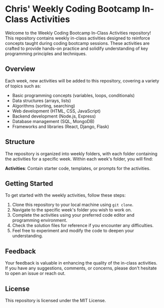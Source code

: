 
# Chris' Weekly Coding Bootcamp In-Class Activities

Welcome to the Weekly Coding Bootcamp In-Class Activities repository! This repository contains weekly in-class activities designed to reinforce concepts taught during coding bootcamp sessions. These activities are crafted to provide hands-on practice and solidify understanding of key programming principles and techniques.

## Overview

Each week, new activities will be added to this repository, covering a variety of topics such as:

-   Basic programming concepts (variables, loops, conditionals)
-   Data structures (arrays, lists)
-   Algorithms (sorting, searching)
-   Web development (HTML, CSS, JavaScript)
-   Backend development (Node.js, Express)
-   Database management (SQL, MongoDB)
-   Frameworks and libraries (React, Django, Flask)

## Structure

The repository is organized into weekly folders, with each folder containing the activities for a specific week. Within each week's folder, you will find:

**Activities**: Contain starter code, templates, or prompts for the activities.


## Getting Started

To get started with the weekly activities, follow these steps:

1.  Clone this repository to your local machine using `git clone`.
2.  Navigate to the specific week's folder you wish to work on.
3. Complete the activities using your preferred code editor and programming environment.
5.  Check the solution files for reference if you encounter any difficulties.
6.  Feel free to experiment and modify the code to deepen your understanding.


## Feedback

Your feedback is valuable in enhancing the quality of the in-class activities. If you have any suggestions, comments, or concerns, please don't hesitate to open an issue or reach out.

## License

This repository is licensed under the MIT License.
